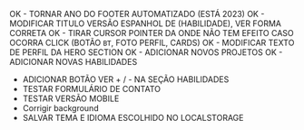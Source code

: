 OK - TORNAR ANO DO FOOTER AUTOMATIZADO (ESTÁ 2023)
OK - MODIFICAR TITULO VERSÃO ESPANHOL DE (HABILIDADE), VER FORMA CORRETA
OK - TIRAR CURSOR POINTER DA ONDE NÃO TEM EFEITO CASO OCORRA CLICK (BOTÃO `BT`, FOTO PERFIL, CARDS)
OK - MODIFICAR TEXTO DE PERFIL DA HERO SECTION
OK - ADICIONAR NOVOS PROJETOS
OK - ADICIONAR NOVAS HABILIDADES
* ADICIONAR BOTÃO VER + / - NA SEÇÃO HABILIDADES
* TESTAR FORMULÁRIO DE CONTATO
* TESTAR VERSÃO MOBILE
* Corrigir background
* SALVAR TEMA E IDIOMA ESCOLHIDO NO LOCALSTORAGE